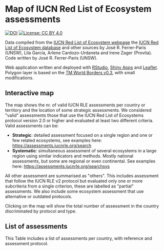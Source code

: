 # Map of IUCN Red List of Ecosystem assessments

[![DOI](https://zenodo.org/badge/DOI/10.5281/zenodo.5234108.svg)](https://doi.org/10.5281/zenodo.5234108)
[![License: CC BY 4.0](https://img.shields.io/badge/License-CC%20BY%204.0-lightgrey.svg)](https://creativecommons.org/licenses/by/4.0/)


Data compiled from the [IUCN Red List of Ecosystem webpage](https://iucnrle.org/resources/published-assessments/) the [IUCN Red List of Ecosystem database](https://assessments.iucnrle.org) and other sources by José R. Ferrer-Paris (UNSW), Lila García, Arlene Cardozo-Urdaneta and Irene Zager (Provita). Code written by José R. Ferrer-Paris (UNSW).

Web application written and deployed with [RStudio](https://www.rstudio.com), [Shiny Apps](https://shiny.rstudio.com/) and [Leaflet](https://leafletjs.com/). Polygon layer is based on the [TM World Borders v0.3](http://thematicmapping.org/downloads/world_borders.php), with small modifications.

## Interactive map
The map shows the nr. of valid IUCN RLE assessments per country or territory and the location of some strategic assessments. We considered "valid" assessments those that use the IUCN Red List of Ecosystems protocol version 2.0 or higher and evaluated at least two different criteria. Valid assessments can be:

- **Strategic**: detailed assessment focused on a single region and one or few related ecosystems, see examples here: https://assessments.iucnrle.org/search
- **Systematic**: simultaneous assessment of several ecosystems in a large region using similar indicators and methods. Mostly national assessments, but some are regional or even continental. See examples here: https://assessments.iucnrle.org/searchsys

All other assessment are summarised as "others". This includes assessment that follow the IUCN RLE v2 protocol but evaluated only one or more subcriteria from a single criterion, these are labelled as "partial" assessments. We also include some ecosystem assessment that use alternative or outdated protocols.

Clicking on the map will show the total number of assessment in the country discriminated by protocol and type.

## List of assessments

This Table includes a list of assessments per country, with reference and assessment protocol.

